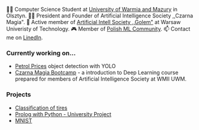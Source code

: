 👨‍🎓 Computer Science Student at [University of Warmia and Mazury](https://uwm.edu.pl/) in Olsztyn.
🧙‍♂️ President and Founder of Artificial Intelligence Society ,,Czarna Magia".
🌇 Active member of [Artificial Intell Society ,,Golem"](https://github.com/KNSI-Golem) at Warsaw Univeristy of Technology.
🎮 Member of [Polish ML Community](https://discord.gg/4p2WHuHQ).
📫 Contact me on [LinedIn](https://www.linkedin.com/in/jan-kara%C5%9B-3b4025229/).

### Currently working on...
- [Petrol Prices](https://github.com/KTFish/petrol-prices-object-detection) object detection with YOLO 
- [Czarna Magia Bootcamp](https://github.com/KTFish/czarna-magia-bootcamp) - a introduction to Deep Learning course prepared for members of Artificial Intelligence Society at WMII UWM.

### Projects
- [Classification of tires](https://github.com/KTFish/tire-classification-pytorch/tree/main)
- [Prolog with Python - University Project](https://github.com/KTFish/Prolog-Project)
- [MNIST](https://github.com/KTFish/MNIST)


<!--
**KTFish/KTFish** is a ✨ _special_ ✨ repository because its `README.md` (this file) appears on your GitHub profile.

Here are some ideas to get you started:

- 🔭 I’m currently working on ...
- 🌱 I’m currently learning ...
- 👯 I’m looking to collaborate on ...
- 🤔 I’m looking for help with ...
- 💬 Ask me about ...
- 📫 How to reach me: ...
- 😄 Pronouns: ...
- ⚡ Fun fact: ...

-->
